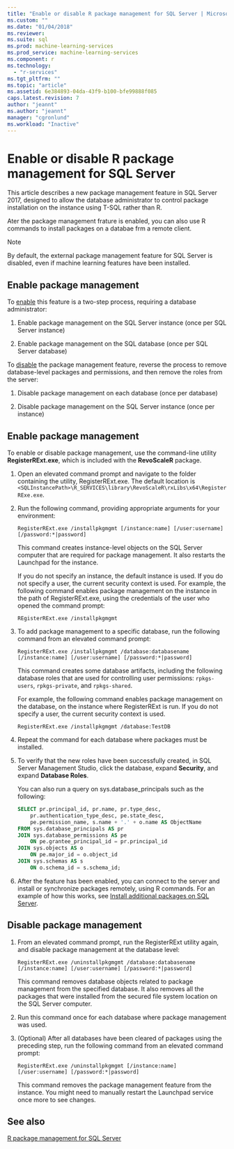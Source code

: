 ```yaml
---
title: "Enable or disable R package management for SQL Server | Microsoft Docs"
ms.custom: ""
ms.date: "01/04/2018"
ms.reviewer: 
ms.suite: sql
ms.prod: machine-learning-services
ms.prod_service: machine-learning-services
ms.component: r
ms.technology: 
  - "r-services"
ms.tgt_pltfrm: ""
ms.topic: "article"
ms.assetid: 6e384893-04da-43f9-b100-bfe99888f085
caps.latest.revision: 7
author: "jeannt"
ms.author: "jeannt"
manager: "cgronlund"
ms.workload: "Inactive"
---
```

# Enable or disable R package management for SQL Server

This article describes a new package management feature in SQL Server 2017, designed to allow the database administrator to control package installation on the instance using T-SQL rather than R.

Ater the package management frature is enabled, you can also use R commands to install packages on a databae frm a remote client.

> [!NOTE]
> By default, the external package management feature for SQL Server is disabled, even if machine learning features have been installed. 

## Enable package management

To [enable](#bkmk_enable) this feature is a two-step process, requiring a database administrator:

1.  Enable package management on the SQL Server instance (once per SQL Server
    instance)

2.  Enable package management on the SQL database (once per SQL Server database)

To [disable](#bkmk_disable) the package management feature, reverse the process to remove database-level packages and permissions, and then remove the roles from the server:

1.  Disable package management on each database (once per database)

2.  Disable package management on the SQL Server instance (once per instance)

## <a name="bkmk_enable"></a> Enable package management

To enable or disable package management, use the command-line utility **RegisterRExt.exe**, which is included with the **RevoScaleR** package.

1. Open an elevated command prompt and navigate to the folder containing the utility, RegisterRExt.exe. The default location is `<SQLInstancePath>\R_SERVICES\library\RevoScaleR\rxLibs\x64\RegisterRExe.exe`.

2. Run the following command, providing appropriate arguments for your environment:

    `RegisterRExt.exe /installpkgmgmt [/instance:name] [/user:username] [/password:*|password]`

    This command creates instance-level objects on the SQL Server computer that are required for package management. It also restarts the Launchpad for the instance.

    If you do not specify an instance, the default instance is used. If you do not specify a user, the current security context is used. For example, the following command enables package management on the instance in the path of RegisterRExt.exe, using the credentials of the user who opened the command prompt:

    `REgisterRExt.exe /installpkgmgmt`

2.  To add package management to a specific database, run the following command from an elevated command prompt:

    `RegisterRExt.exe /installpkgmgmt /database:databasename [/instance:name] [/user:username] [/password:*|password]`
   
    This command creates some database artifacts, including the following database roles that are used for controlling user permissions: `rpkgs-users`, `rpkgs-private`, and `rpkgs-shared`.

    For example, the following command enables package management on the database, on the instance where RegisterRExt is run. If you do not specify a user, the current security context is used. 

    `RegisterRExt.exe /installpkgmgmt /database:TestDB`

3. Repeat the command for each database where packages must be installed.

4.  To verify that the new roles have been successfully created, in SQL Server Management Studio, click the database, expand **Security**, and expand **Database Roles**.

    You can also run a query on sys.database_principals such as the following:

    ```SQL
    SELECT pr.principal_id, pr.name, pr.type_desc,   
        pr.authentication_type_desc, pe.state_desc,   
        pe.permission_name, s.name + '.' + o.name AS ObjectName  
    FROM sys.database_principals AS pr  
    JOIN sys.database_permissions AS pe  
        ON pe.grantee_principal_id = pr.principal_id  
    JOIN sys.objects AS o  
        ON pe.major_id = o.object_id  
    JOIN sys.schemas AS s  
        ON o.schema_id = s.schema_id;
    ```

4.  After the feature has been enabled, you can connect to the server and install or synchronize packages remotely, using R commands. For an example of how this works, see [Install additional packages on SQL Server](install-additional-r-packages-on-sql-server.md).

## <a name="bkmk_disable"></a> Disable package management

1.  From an elevated command prompt, run the RegisterRExt utility again, and disable package management at the database level:

    `RegisterRExt.exe /uninstallpkgmgmt /database:databasename [/instance:name] [/user:username] [/password:*|password]`

    This command removes database objects related to package management from the specified database. It also removes all the packages that were installed from the secured file system location on the SQL Server computer.

2. Run this command once for each database where package management was used. 

3.  (Optional) After all databases have been cleared of packages using the preceding step, run the following command from an elevated command prompt:

    `RegisterRExt.exe /uninstallpkgmgmt [/instance:name] [/user:username] [/password:*|password]`

    This command removes the package management feature from the instance. You might need to manually restart the Launchpad service once more to see changes.

## See also

[R package management for SQL Server](r-package-management-for-sql-server-r-services.md)
